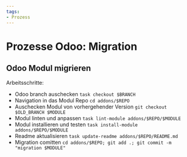 ```yaml
---
tags:
- Prozess
---
```

# Prozesse Odoo: Migration

## Odoo Modul migrieren

Arbeitsschritte:
* Odoo branch auschecken `task checkout $BRANCH`
* Navigation in das Modul Repo `cd addons/$REPO`
* Auschecken Modul von vorhergehender Version `git checkout $OLD_BRANCH $MODULE`
* Modul linten und anpassen `task lint-module addons/$REPO/$MODULE`
* Modul installieren und testen `task install-module addons/$REPO/$MODULE`
* Readme aktualisieren `task update-readme addons/$REPO/README.md`
* Migration comitten `cd addons/$REPO; git add .; git commit -m "migration $MODULE"`

